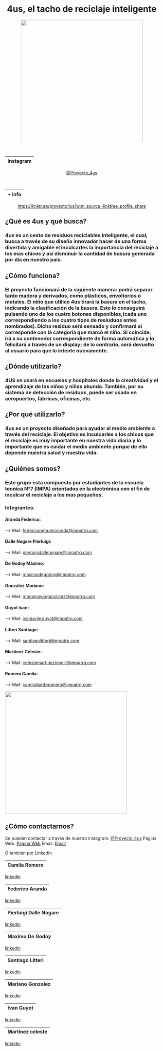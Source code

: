 <div align="center">

# 4us, el tacho de reciclaje inteligente

<img src="https://github.com/impatrq/4us/blob/f265eab5edb35ead9f11398bbf3d8ad37b8fc687/_4us_Logo.jpg" width="400" />

&nbsp;

|  Instagram  |
| ----------- |
[@Proyecto_4us](https://www.instagram.com/Proyecto_4us) 
  
&nbsp;
  
  | + info |
  | ----------- |
https://linktr.ee/proyecto4us?utm_source=linktree_profile_share
  
  

  
</div>

## ¿Qué es 4us y qué busca? 
### 4us es un cesto de residuos reciclables inteligente, el cual, busca a través de su diseño innovador hacer de una forma divertida y amigable el inculcarles la importancia del reciclaje a los mas chicos y así disminuir la cantidad de basura generada por día en nuestro país. 

## ¿Cómo funciona?
### El proyecto funcionará de la siguiente manera: podrá separar tanto madera y derivados, como plásticos, envoltorios o metales. El niño que utilice 4us tirará la basura en el tacho, indicando la clasificación de la basura. Esto lo conseguirá pulsando uno de los cuatro botones disponibles,(cada uno correspondiendo a los cuatro tipos de resiuduos antes nombrados). Dicho residuo será sensado y confirmará si corresponde con la categoría que marcó el niño. Si coincide, irá a su contenedor correspondiente de forma automática y lo felicitará a través de un display; de lo contrario, será devuelto al usuario para que lo intente nuevamente.

## ¿Dónde utilizarlo?
### 4US se usará en escuelas y hospitales donde la creatividad y el aprendizaje de los niños y niñas abunda. También, por su sistema de detección de residuos, puede ser usado en aeropuertos, fábricas, oficinas, etc.

## ¿Por qué utilizarlo?
### 4us es un proyecto diseñado para ayudar al medio ambiente a través del reciclaje. El objetivo es inculcarles a los chicos que el reciclaje es muy importante en nuestra vida diaria y lo importante que es cuidar el medio ambiente porque de ello depende nuestra salud y nuestra vida. 

## ¿Quiénes somos?
### Este grupo esta compuesto por estudiantes de la escuela tecnica N°7 (IMPA) orientados en la electrónica con el fin de inculcar el reciclaje a los mas pequeños.

### Integrantes:

#### Aranda Federico:
--> Mail: federiconehuenaranda@impatrq.com

#### Dalle Nogare Pierluigi:
--> Mail: pierluigidallenogare@impatrq.com

#### De Godoy Máximo:
--> Mail: maximodegodoy@impatrq.com

#### González Mariano:
--> Mail: marianoivangonzalez@impatrq.com

#### Guyot Ivan:
--> Mail: ivanjavierguyot@impatrq.com

#### Litteri Santiago:
--> Mail: santiagolitteri@impatrq.com

#### Martinez Celeste:
--> Mail: celestemartinezrevelli@impatrq.com

#### Romero Camila:
--> Mail: camilalisetteromero@impatrq.com


<img src="https://user-images.githubusercontent.com/103277938/204871554-b91ae2cb-19ed-493a-8c44-138090f13ec2.png" width="400" />

## ¿Cómo contactarnos? 
Se pueden contactar a través de nuestro instagram.
[@Proyecto_4us](https://www.instagram.com/Proyecto_4us)
Pagina Web.
[Pagina Web](linktr.ee/proyecto4us)
Email.
[Email](grupon4us@gmail.com)

O tambien por Linkedin 


| Camila Romero |
|-------------------|
[linkedin](https://www.linkedin.com/in/camilaromero23)

| Federico Aranda |
|-------------------|
[linkedin](https://www.linkedin.com/in/federico-aranda-27615a239)

| Pierluigi Dalle Nogare |
|-------------------|
[linkedin](https://www.linkedin.com/in/pierluigidn)

| Maximo De Godoy |
|-------------------|
[linkedin](https://www.linkedin.com/in/maximo-de-godoy-2124bb22a)

| Santiago Litteri |
|-------------------|
[linkedin](https://www.linkedin.com/in/santiago-litteri-97432a142)

| Mariano Gonzalez |
|-------------------|
[linkedin](https://www.linkedin.com/in/mariano-iv%C3%A1n-gonz%C3%A1lez-66828a239)

| Ivan Guyot |
|-------------------|
[linkedin](https://www.linkedin.com/in/ivan-guyot-8a13a7236)

| Martinez celeste |
|-------------------|
[linkedin](https://www.linkedin.com/in/celeste-martinez-revelli-9b24aa23b)

&nbsp;
